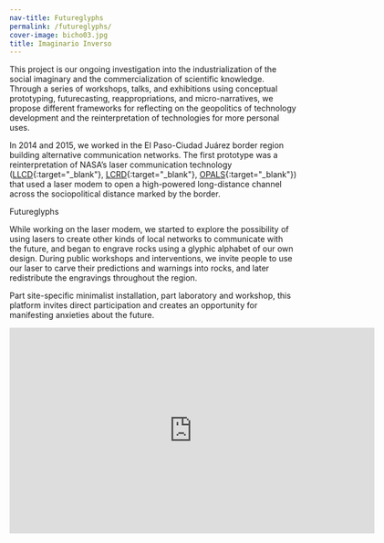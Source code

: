 ```yaml
---
nav-title: Futureglyphs 
permalink: /futureglyphs/
cover-image: bicho03.jpg
title: Imaginario Inverso
---
```

This project is our ongoing investigation into the industrialization of the social imaginary and the commercialization of scientific knowledge. Through a series of workshops, talks, and exhibitions using conceptual prototyping, futurecasting, reappropriations, and micro-narratives, we propose different frameworks for reflecting on the geopolitics of technology development and the reinterpretation of technologies for more personal uses.

In 2014 and 2015, we worked in the El Paso-Ciudad Juárez border region building alternative communication networks. The first prototype was a reinterpretation of NASA’s laser communication technology ([LLCD](https://esc.gsfc.nasa.gov/node/159){:target="_blank"}, [LCRD](https://esc.gsfc.nasa.gov/node/233){:target="_blank"}, [OPALS](https://www.nasa.gov/mission_pages/station/research/news/opals_beams_video/){:target="_blank"}) that used a laser modem to open a high-powered long-distance channel across the sociopolitical distance marked by the border.

<div class="page-home-subtitle">Futureglyphs</div>

While working on the laser modem, we started to explore the possibility of using lasers to create other kinds of local networks to communicate with the future, and began to engrave rocks using a glyphic alphabet of our own design. During public workshops and interventions, we invite people to use our laser to carve their predictions and warnings into rocks, and later redistribute the engravings throughout the region.

Part site-specific minimalist installation, part laboratory and workshop, this platform invites direct participation and creates an opportunity for manifesting anxieties about the future.

<div class="video-wrapper video-wrapper-16x9">
  <iframe src="https://player.vimeo.com/video/228727744?title=0&portrait=0&byline=0" width="640" height="360" frameborder="0" webkitallowfullscreen mozallowfullscreen allowfullscreen></iframe>
</div>
